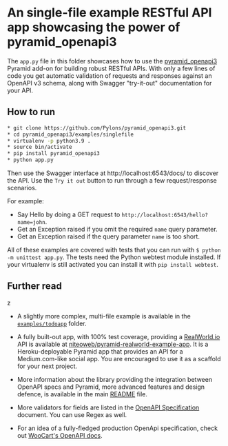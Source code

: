 # An single-file example RESTful API app showcasing the power of pyramid_openapi3

The `app.py` file in this folder showcases how to use the [pyramid_openapi3](https://github.com/Pylons/pyramid_openapi3) Pyramid add-on for building robust RESTful APIs. With only a few lines of code you get automatic validation of requests and responses against an OpenAPI v3 schema, along with Swagger "try-it-out" documentation for your API.

## How to run

```bash
* git clone https://github.com/Pylons/pyramid_openapi3.git
* cd pyramid_openapi3/examples/singlefile
* virtualenv -p python3.9 .
* source bin/activate
* pip install pyramid_openapi3
* python app.py
```

Then use the Swagger interface at http://localhost:6543/docs/ to discover the API. Use the `Try it out` button to run through a few request/response scenarios.

For example:
* Say Hello by doing a GET request to `http://localhost:6543/hello?name=john`.
* Get an Exception raised if you omit the required `name` query parameter.
* Get an Exception raised if the query parameter `name` is too short.

All of these examples are covered with tests that you can run with `$ python -m unittest app.py`. The tests need the Python webtest module installed. If your virtualenv is still activated you can install it with `pip install webtest`.


## Further read
z
* A slightly more complex, multi-file example is available in the [`examples/todoapp`](https://github.com/Pylons/pyramid_openapi3/tree/main/examples/todoapp) folder.

* A fully built-out app, with 100% test coverage, providing a [RealWorld.io](https://realworld.io) API is available at [niteoweb/pyramid-realworld-example-app](https://github.com/niteoweb/pyramid-realworld-example-app). It is a Heroku-deployable Pyramid app that provides an API for a Medium.com-like social app. You are encouraged to use it as a scaffold for your next project.

* More information about the library providing the integration between OpenAPI specs and Pyramid, more advanced features and design defence, is available in the main [README](https://github.com/Pylons/pyramid_openapi3) file.

* More validators for fields are listed in the [OpenAPI Specification](https://github.com/OAI/OpenAPI-Specification/blob/main/versions/3.0.0.md#properties) document. You can use Regex as well.

* For an idea of a fully-fledged production OpenApi specification, check out [WooCart's OpenAPI docs](https://app.woocart.com/api/v1/).
